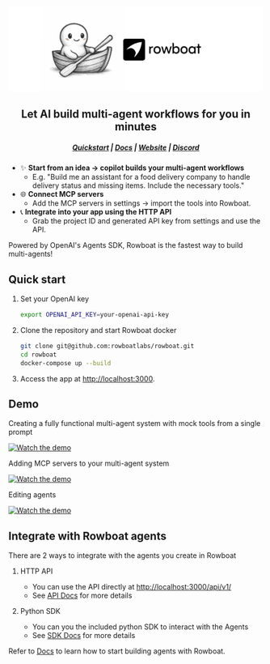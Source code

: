 ![ui](/assets/banner.png)

<h2 align="center">Let AI build multi-agent workflows for you in minutes</h2>
<h5 align="center">

[Quickstart](#quick-start) | [Docs](https://docs.rowboatlabs.com/) | [Website](https://www.rowboatlabs.com/) |  [Discord](https://discord.gg/jHhUKkKHn8) 

</h5>

- ✨ **Start from an idea -> copilot builds your multi-agent workflows**
   - E.g. "Build me an assistant for a food delivery company to handle delivery status and missing items. Include the necessary tools."
- 🌐 **Connect MCP servers**
   - Add the MCP servers in settings -> import the tools into Rowboat.     
- 📞 **Integrate into your app using the HTTP API**
   - Grab the project ID and generated API key from settings and use the API.

Powered by OpenAI's Agents SDK, Rowboat is the fastest way to build multi-agents!

## Quick start
1. Set your OpenAI key
      ```bash
   export OPENAI_API_KEY=your-openai-api-key
   ```
      
2. Clone the repository and start Rowboat docker
   ```bash
   git clone git@github.com:rowboatlabs/rowboat.git
   cd rowboat
   docker-compose up --build
   ```

3. Access the app at [http://localhost:3000](http://localhost:3000).

## Demo

Creating a fully functional multi-agent system with mock tools from a single prompt

[![Watch the demo](https://img.youtube.com/vi/FD2B0vxoqPY/0.jpg)](https://www.youtube.com/watch?v=FD2B0vxoqPY)

Adding MCP servers to your multi-agent system

[![Watch the demo](https://img.youtube.com/vi/EbkIPCTyD58/0.jpg)](https://www.youtube.com/watch?v=EbkIPCTyD58)

Editing agents 

[![Watch the demo](https://img.youtube.com/vi/uoCEQtOe7eE/0.jpg)](https://www.youtube.com/watch?v=uoCEQtOe7eE)


## Integrate with Rowboat agents

There are 2 ways to integrate with the agents you create in Rowboat

1. HTTP API
   - You can use the API directly at [http://localhost:3000/api/v1/](http://localhost:3000/api/v1/)
   - See [API Docs](https://docs.rowboatlabs.com/using_the_api/) for more details

2. Python SDK
   - You can you the included python SDK to interact with the Agents
   - See [SDK Docs](https://docs.rowboatlabs.com/using_the_sdk/) for more details


Refer to [Docs](https://docs.rowboatlabs.com/) to learn how to start building agents with Rowboat.
